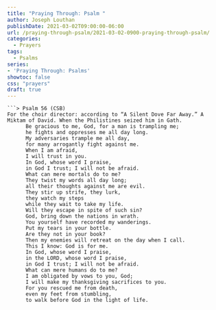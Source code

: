 ```yaml
---
title: "Praying Through: Psalm "
author: Joseph Louthan
publishDate: 2021-03-02T09:00:00-06:00
url: /praying-through-psalm/2021-03-02-0900-praying-through-psalm/
categories:
  - Prayers
tags:
  - Psalms
series:
- 'Praying Through: Psalms'
showtoc: false
css: "prayers"
draft: true
---
```

<div style="font-variant: small-caps;">

</div>

```text
```> Psalm 56 (CSB)
For the choir director: according to “A Silent Dove Far Away.” A Miktam of David. When the Philistines seized him in Gath.
      Be gracious to me, God, for a man is trampling me; 
      he fights and oppresses me all day long. 
      My adversaries trample me all day, 
      for many arrogantly fight against me.
      When I am afraid, 
      I will trust in you. 
      In God, whose word I praise, 
      in God I trust; I will not be afraid. 
      What can mere mortals do to me?
      They twist my words all day long; 
      all their thoughts against me are evil. 
      They stir up strife, they lurk, 
      they watch my steps 
      while they wait to take my life. 
      Will they escape in spite of such sin? 
      God, bring down the nations in wrath.
      You yourself have recorded my wanderings. 
      Put my tears in your bottle. 
      Are they not in your book? 
      Then my enemies will retreat on the day when I call. 
      This I know: God is for me.
      In God, whose word I praise, 
      in the LORD, whose word I praise, 
      in God I trust; I will not be afraid. 
      What can mere humans do to me?
      I am obligated by vows to you, God; 
      I will make my thanksgiving sacrifices to you. 
      For you rescued me from death, 
      even my feet from stumbling, 
      to walk before God in the light of life.
